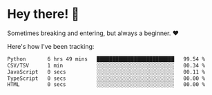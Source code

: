 # Hey there! 👋
Sometimes breaking and entering, but always a beginner. ❤️

Here's how I've been tracking:
<!--START_SECTION:waka-->

```txt
Python       6 hrs 49 mins   █████████████████████████   99.54 %
CSV/TSV      1 min           ░░░░░░░░░░░░░░░░░░░░░░░░░   00.34 %
JavaScript   0 secs          ░░░░░░░░░░░░░░░░░░░░░░░░░   00.11 %
TypeScript   0 secs          ░░░░░░░░░░░░░░░░░░░░░░░░░   00.00 %
HTML         0 secs          ░░░░░░░░░░░░░░░░░░░░░░░░░   00.00 %
```

<!--END_SECTION:waka-->

